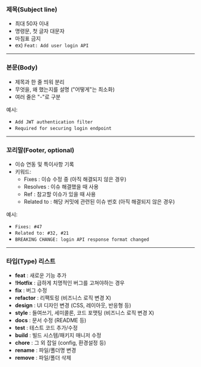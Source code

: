 ### 제목(Subject line)
- 최대 50자 이내
- 명령문, 첫 글자 대문자
- 마침표 금지
- ex) `Feat: Add user login API`

---

### 본문(Body)
- 제목과 한 줄 띄워 분리
- 무엇을, 왜 했는지를 설명 ("어떻게"는 최소화)
- 여러 줄은 "-"로 구분

예시:
- ```Add JWT authentication filter```
- ```Required for securing login endpoint```

---

### 꼬리말(Footer, optional)
- 이슈 연동 및 특이사항 기록
- 키워드:
    - Fixes        : 이슈 수정 중 (아직 해결되지 않은 경우)
    - Resolves     : 이슈 해결했을 때 사용
    - Ref          : 참고할 이슈가 있을 때 사용
    - Related to   : 해당 커밋에 관련된 이슈 번호 (아직 해결되지 않은 경우)

예시:
- ```Fixes: #47```
- ```Related to: #32, #21```
- ```BREAKING CHANGE: login API response format changed```

---

### 타입(Type) 리스트
- **feat**       : 새로운 기능 추가
- **!Hotfix**     : 급하게 치명적인 버그를 고쳐야하는 경우
- **fix**        : 버그 수정
- **refactor**   : 리팩토링 (비즈니스 로직 변경 X)
- **design**     : UI 디자인 변경 (CSS, 레이아웃, 반응형 등)
- **style**      : 들여쓰기, 세미콜론, 코드 포맷팅 (비즈니스 로직 변경 X)
- **docs**       : 문서 수정 (README 등)
- **test**       : 테스트 코드 추가/수정
- **build**      : 빌드 시스템/패키지 매니저 수정
- **chore**      : 그 외 잡일 (config, 환경설정 등)
- **rename**     : 파일/폴더명 변경
- **remove**     : 파일/폴더 삭제  
